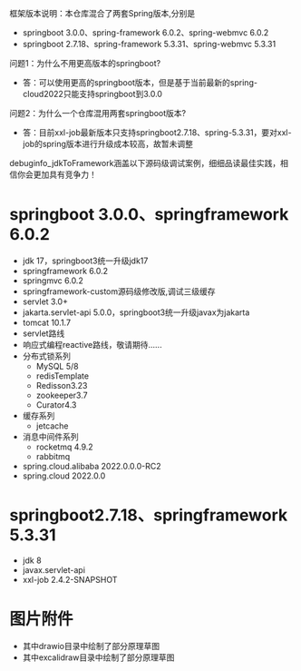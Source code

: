 框架版本说明：本仓库混合了两套Spring版本,分别是
- springboot 3.0.0、spring-framework 6.0.2、spring-webmvc 6.0.2
- springboot 2.7.18、spring-framework 5.3.31、spring-webmvc 5.3.31

问题1：为什么不用更高版本的springboot? 
- 答：可以使用更高的springboot版本，但是基于当前最新的spring-cloud2022只能支持springboot到3.0.0

问题2：为什么一个仓库混用两套springboot版本?
- 答：目前xxl-job最新版本只支持springboot2.7.18、spring-5.3.31，要对xxl-job的spring版本进行升级成本较高，故暂未调整

debuginfo_jdkToFramework涵盖以下源码级调试案例，细细品读最佳实践，相信你会更加具有竞争力！
# springboot 3.0.0、springframework 6.0.2
- jdk 17，springboot3统一升级jdk17
- springframework 6.0.2
- springmvc 6.0.2
- springframework-custom源码级修改版,调试三级缓存
- servlet 3.0+
- jakarta.servlet-api 5.0.0，springboot3统一升级javax为jakarta
- tomcat 10.1.7
- servlet路线
- 响应式编程reactive路线，敬请期待......
- 分布式锁系列
  - MySQL 5/8
  - redisTemplate
  - Redisson3.23
  - zookeeper3.7
  - Curator4.3
- 缓存系列
  - jetcache
- 消息中间件系列
  - rocketmq 4.9.2
  - rabbitmq 
- spring.cloud.alibaba 2022.0.0.0-RC2
- spring.cloud 2022.0.0

# springboot2.7.18、springframework 5.3.31

- jdk 8
- javax.servlet-api
- xxl-job 2.4.2-SNAPSHOT



# 图片附件

- 其中drawio目录中绘制了部分原理草图
- 其中excalidraw目录中绘制了部分原理草图

